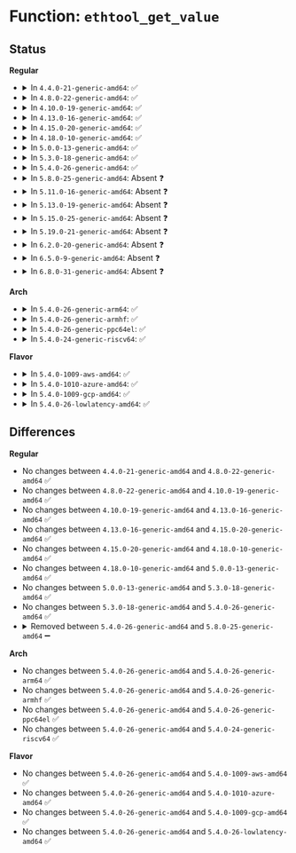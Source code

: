 # Function: <code>ethtool_get_value</code>

## Status
<b>Regular</b>
<ul>
<li>
<details>
<summary>In <code>4.4.0-21-generic-amd64</code>: ✅</summary>

```c
int ethtool_get_value(struct net_device * dev, char * useraddr, u32 cmd, u32 (*)(struct net_device *) actor)
```

```json
{
  "name": "ethtool_get_value",
  "collision_type": "Unique Static",
  "inline_type": "No",
  "funcs": [
    {
      "addr": 18446744071586313712,
      "name": "ethtool_get_value",
      "external": false,
      "loc": "net/core/ethtool.c:1479",
      "file": "net/core/ethtool.c",
      "inline": "seen, unknown",
      "caller_inline": [],
      "caller_func": [
        "net/core/ethtool.c:dev_ethtool",
        "net/core/ethtool.c:dev_ethtool",
        "net/core/ethtool.c:dev_ethtool"
      ]
    }
  ],
  "symbols": [
    {
      "addr": 18446744071586313712,
      "name": "ethtool_get_value",
      "section": ".text",
      "bind": "STB_LOCAL",
      "size": 115
    }
  ]
}
```
</details>
</li>
<li>
<details>
<summary>In <code>4.8.0-22-generic-amd64</code>: ✅</summary>

```c
int ethtool_get_value(struct net_device * dev, char * useraddr, u32 cmd, u32 (*)(struct net_device *) actor)
```

```json
{
  "name": "ethtool_get_value",
  "collision_type": "Unique Static",
  "inline_type": "No",
  "funcs": [
    {
      "addr": 18446744071586742528,
      "name": "ethtool_get_value",
      "external": false,
      "loc": "net/core/ethtool.c:1989",
      "file": "net/core/ethtool.c",
      "inline": "seen, unknown",
      "caller_inline": [],
      "caller_func": [
        "net/core/ethtool.c:dev_ethtool",
        "net/core/ethtool.c:dev_ethtool",
        "net/core/ethtool.c:dev_ethtool"
      ]
    }
  ],
  "symbols": [
    {
      "addr": 18446744071586742528,
      "name": "ethtool_get_value",
      "section": ".text",
      "bind": "STB_LOCAL",
      "size": 115
    }
  ]
}
```
</details>
</li>
<li>
<details>
<summary>In <code>4.10.0-19-generic-amd64</code>: ✅</summary>

```c
int ethtool_get_value(struct net_device * dev, char * useraddr, u32 cmd, u32 (*)(struct net_device *) actor)
```

```json
{
  "name": "ethtool_get_value",
  "collision_type": "Unique Static",
  "inline_type": "No",
  "funcs": [
    {
      "addr": 18446744071586928320,
      "name": "ethtool_get_value",
      "external": false,
      "loc": "net/core/ethtool.c:2003",
      "file": "net/core/ethtool.c",
      "inline": "seen, unknown",
      "caller_inline": [],
      "caller_func": [
        "net/core/ethtool.c:dev_ethtool",
        "net/core/ethtool.c:dev_ethtool",
        "net/core/ethtool.c:dev_ethtool"
      ]
    }
  ],
  "symbols": [
    {
      "addr": 18446744071586928320,
      "name": "ethtool_get_value",
      "section": ".text",
      "bind": "STB_LOCAL",
      "size": 115
    }
  ]
}
```
</details>
</li>
<li>
<details>
<summary>In <code>4.13.0-16-generic-amd64</code>: ✅</summary>

```c
int ethtool_get_value(struct net_device * dev, char * useraddr, u32 cmd, u32 (*)(struct net_device *) actor)
```

```json
{
  "name": "ethtool_get_value",
  "collision_type": "Unique Static",
  "inline_type": "No",
  "funcs": [
    {
      "addr": 18446744071587054816,
      "name": "ethtool_get_value",
      "external": false,
      "loc": "net/core/ethtool.c:2013",
      "file": "net/core/ethtool.c",
      "inline": "seen, unknown",
      "caller_inline": [],
      "caller_func": [
        "net/core/ethtool.c:dev_ethtool",
        "net/core/ethtool.c:dev_ethtool",
        "net/core/ethtool.c:dev_ethtool"
      ]
    }
  ],
  "symbols": [
    {
      "addr": 18446744071587054816,
      "name": "ethtool_get_value",
      "section": ".text",
      "bind": "STB_LOCAL",
      "size": 114
    }
  ]
}
```
</details>
</li>
<li>
<details>
<summary>In <code>4.15.0-20-generic-amd64</code>: ✅</summary>

```c
int ethtool_get_value(struct net_device * dev, char * useraddr, u32 cmd, u32 (*)(struct net_device *) actor)
```

```json
{
  "name": "ethtool_get_value",
  "collision_type": "Unique Static",
  "inline_type": "No",
  "funcs": [
    {
      "addr": 18446744071587555872,
      "name": "ethtool_get_value",
      "external": false,
      "loc": "net/core/ethtool.c:2016",
      "file": "net/core/ethtool.c",
      "inline": "seen, unknown",
      "caller_inline": [],
      "caller_func": [
        "net/core/ethtool.c:dev_ethtool",
        "net/core/ethtool.c:dev_ethtool",
        "net/core/ethtool.c:dev_ethtool"
      ]
    }
  ],
  "symbols": [
    {
      "addr": 18446744071587555872,
      "name": "ethtool_get_value",
      "section": ".text",
      "bind": "STB_LOCAL",
      "size": 117
    }
  ]
}
```
</details>
</li>
<li>
<details>
<summary>In <code>4.18.0-10-generic-amd64</code>: ✅</summary>

```c
int ethtool_get_value(struct net_device * dev, char * useraddr, u32 cmd, u32 (*)(struct net_device *) actor)
```

```json
{
  "name": "ethtool_get_value",
  "collision_type": "Unique Static",
  "inline_type": "No",
  "funcs": [
    {
      "addr": 18446744071587863456,
      "name": "ethtool_get_value",
      "external": false,
      "loc": "net/core/ethtool.c:2045",
      "file": "net/core/ethtool.c",
      "inline": "seen, unknown",
      "caller_inline": [],
      "caller_func": [
        "net/core/ethtool.c:dev_ethtool",
        "net/core/ethtool.c:dev_ethtool",
        "net/core/ethtool.c:dev_ethtool"
      ]
    }
  ],
  "symbols": [
    {
      "addr": 18446744071587863456,
      "name": "ethtool_get_value",
      "section": ".text",
      "bind": "STB_LOCAL",
      "size": 117
    }
  ]
}
```
</details>
</li>
<li>
<details>
<summary>In <code>5.0.0-13-generic-amd64</code>: ✅</summary>

```c
int ethtool_get_value(struct net_device * dev, char * useraddr, u32 cmd, u32 (*)(struct net_device *) actor)
```

```json
{
  "name": "ethtool_get_value",
  "collision_type": "Unique Static",
  "inline_type": "No",
  "funcs": [
    {
      "addr": 18446744071588003248,
      "name": "ethtool_get_value",
      "external": false,
      "loc": "net/core/ethtool.c:1987",
      "file": "net/core/ethtool.c",
      "inline": "seen, unknown",
      "caller_inline": [],
      "caller_func": [
        "net/core/ethtool.c:dev_ethtool",
        "net/core/ethtool.c:dev_ethtool",
        "net/core/ethtool.c:dev_ethtool"
      ]
    }
  ],
  "symbols": [
    {
      "addr": 18446744071588003248,
      "name": "ethtool_get_value",
      "section": ".text",
      "bind": "STB_LOCAL",
      "size": 117
    }
  ]
}
```
</details>
</li>
<li>
<details>
<summary>In <code>5.3.0-18-generic-amd64</code>: ✅</summary>

```c
int ethtool_get_value(struct net_device * dev, char * useraddr, u32 cmd, u32 (*)(struct net_device *) actor)
```

```json
{
  "name": "ethtool_get_value",
  "collision_type": "Unique Static",
  "inline_type": "No",
  "funcs": [
    {
      "addr": 18446744071588314416,
      "name": "ethtool_get_value",
      "external": false,
      "loc": "net/core/ethtool.c:2004",
      "file": "net/core/ethtool.c",
      "inline": "seen, unknown",
      "caller_inline": [],
      "caller_func": [
        "net/core/ethtool.c:dev_ethtool",
        "net/core/ethtool.c:dev_ethtool",
        "net/core/ethtool.c:dev_ethtool"
      ]
    }
  ],
  "symbols": [
    {
      "addr": 18446744071588314416,
      "name": "ethtool_get_value",
      "section": ".text",
      "bind": "STB_LOCAL",
      "size": 119
    }
  ]
}
```
</details>
</li>
<li>
<details>
<summary>In <code>5.4.0-26-generic-amd64</code>: ✅</summary>

```c
int ethtool_get_value(struct net_device * dev, char * useraddr, u32 cmd, u32 (*)(struct net_device *) actor)
```

```json
{
  "name": "ethtool_get_value",
  "collision_type": "Unique Static",
  "inline_type": "No",
  "funcs": [
    {
      "addr": 18446744071588520640,
      "name": "ethtool_get_value",
      "external": false,
      "loc": "net/core/ethtool.c:2005",
      "file": "net/core/ethtool.c",
      "inline": "seen, unknown",
      "caller_inline": [],
      "caller_func": [
        "net/core/ethtool.c:dev_ethtool",
        "net/core/ethtool.c:dev_ethtool",
        "net/core/ethtool.c:dev_ethtool"
      ]
    }
  ],
  "symbols": [
    {
      "addr": 18446744071588520640,
      "name": "ethtool_get_value",
      "section": ".text",
      "bind": "STB_LOCAL",
      "size": 119
    }
  ]
}
```
</details>
</li>
<li>
<details>
<summary>In <code>5.8.0-25-generic-amd64</code>: Absent ❓</summary>

```json
{
  "name": "ethtool_get_value",
  "collision_type": "Unique Static",
  "inline_type": "Full",
  "funcs": [
    {
      "addr": 18446744071589872819,
      "name": "ethtool_get_value",
      "external": false,
      "loc": "net/ethtool/ioctl.c:2004",
      "file": "net/ethtool/ioctl.c",
      "inline": "not declared, inlined",
      "caller_inline": [
        "net/ethtool/ioctl.c:dev_ethtool",
        "net/ethtool/ioctl.c:dev_ethtool",
        "net/ethtool/ioctl.c:dev_ethtool"
      ],
      "caller_func": []
    }
  ],
  "symbols": []
}
```
</details>
</li>
<li>
<details>
<summary>In <code>5.11.0-16-generic-amd64</code>: Absent ❓</summary>

```json
{
  "name": "ethtool_get_value",
  "collision_type": "Unique Static",
  "inline_type": "Full",
  "funcs": [
    {
      "addr": 18446744071589912538,
      "name": "ethtool_get_value",
      "external": false,
      "loc": "net/ethtool/ioctl.c:2006",
      "file": "net/ethtool/ioctl.c",
      "inline": "not declared, inlined",
      "caller_inline": [
        "net/ethtool/ioctl.c:dev_ethtool",
        "net/ethtool/ioctl.c:dev_ethtool",
        "net/ethtool/ioctl.c:dev_ethtool"
      ],
      "caller_func": []
    }
  ],
  "symbols": []
}
```
</details>
</li>
<li>
<details>
<summary>In <code>5.13.0-19-generic-amd64</code>: Absent ❓</summary>

```json
{
  "name": "ethtool_get_value",
  "collision_type": "Unique Static",
  "inline_type": "Full",
  "funcs": [
    {
      "addr": 18446744071589818170,
      "name": "ethtool_get_value",
      "external": false,
      "loc": "net/ethtool/ioctl.c:2018",
      "file": "net/ethtool/ioctl.c",
      "inline": "not declared, inlined",
      "caller_inline": [
        "net/ethtool/ioctl.c:dev_ethtool",
        "net/ethtool/ioctl.c:dev_ethtool",
        "net/ethtool/ioctl.c:dev_ethtool"
      ],
      "caller_func": []
    }
  ],
  "symbols": []
}
```
</details>
</li>
<li>
<details>
<summary>In <code>5.15.0-25-generic-amd64</code>: Absent ❓</summary>

```json
{
  "name": "ethtool_get_value",
  "collision_type": "Unique Static",
  "inline_type": "Full",
  "funcs": [
    {
      "addr": 18446744071590580445,
      "name": "ethtool_get_value",
      "external": false,
      "loc": "net/ethtool/ioctl.c:2132",
      "file": "net/ethtool/ioctl.c",
      "inline": "not declared, inlined",
      "caller_inline": [
        "net/ethtool/ioctl.c:dev_ethtool",
        "net/ethtool/ioctl.c:dev_ethtool",
        "net/ethtool/ioctl.c:dev_ethtool"
      ],
      "caller_func": []
    }
  ],
  "symbols": []
}
```
</details>
</li>
<li>
<details>
<summary>In <code>5.19.0-21-generic-amd64</code>: Absent ❓</summary>

```json
{
  "name": "ethtool_get_value",
  "collision_type": "Unique Static",
  "inline_type": "Full",
  "funcs": [
    {
      "addr": 18446744071592198275,
      "name": "ethtool_get_value",
      "external": false,
      "loc": "net/ethtool/ioctl.c:2164",
      "file": "net/ethtool/ioctl.c",
      "inline": "not declared, inlined",
      "caller_inline": [
        "net/ethtool/ioctl.c:__dev_ethtool",
        "net/ethtool/ioctl.c:__dev_ethtool",
        "net/ethtool/ioctl.c:__dev_ethtool"
      ],
      "caller_func": []
    }
  ],
  "symbols": []
}
```
</details>
</li>
<li>
<details>
<summary>In <code>6.2.0-20-generic-amd64</code>: Absent ❓</summary>

```json
{
  "name": "ethtool_get_value",
  "collision_type": "Unique Static",
  "inline_type": "Full",
  "funcs": [
    {
      "addr": 18446744071594026614,
      "name": "ethtool_get_value",
      "external": false,
      "loc": "net/ethtool/ioctl.c:2191",
      "file": "net/ethtool/ioctl.c",
      "inline": "not declared, inlined",
      "caller_inline": [
        "net/ethtool/ioctl.c:__dev_ethtool",
        "net/ethtool/ioctl.c:__dev_ethtool",
        "net/ethtool/ioctl.c:__dev_ethtool"
      ],
      "caller_func": []
    }
  ],
  "symbols": []
}
```
</details>
</li>
<li>
<details>
<summary>In <code>6.5.0-9-generic-amd64</code>: Absent ❓</summary>

```json
{
  "name": "ethtool_get_value",
  "collision_type": "Unique Static",
  "inline_type": "Full",
  "funcs": [
    {
      "addr": 18446744071594406004,
      "name": "ethtool_get_value",
      "external": false,
      "loc": "net/ethtool/ioctl.c:2203",
      "file": "net/ethtool/ioctl.c",
      "inline": "not declared, inlined",
      "caller_inline": [
        "net/ethtool/ioctl.c:__dev_ethtool",
        "net/ethtool/ioctl.c:__dev_ethtool",
        "net/ethtool/ioctl.c:__dev_ethtool"
      ],
      "caller_func": []
    }
  ],
  "symbols": []
}
```
</details>
</li>
<li>
<details>
<summary>In <code>6.8.0-31-generic-amd64</code>: Absent ❓</summary>

```json
{
  "name": "ethtool_get_value",
  "collision_type": "Unique Static",
  "inline_type": "Full",
  "funcs": [
    {
      "addr": 18446744071595207967,
      "name": "ethtool_get_value",
      "external": false,
      "loc": "net/ethtool/ioctl.c:2252",
      "file": "net/ethtool/ioctl.c",
      "inline": "not declared, inlined",
      "caller_inline": [
        "net/ethtool/ioctl.c:__dev_ethtool",
        "net/ethtool/ioctl.c:__dev_ethtool",
        "net/ethtool/ioctl.c:__dev_ethtool"
      ],
      "caller_func": []
    }
  ],
  "symbols": []
}
```
</details>
</li>
</ul>
<b>Arch</b>
<ul>
<li>
<details>
<summary>In <code>5.4.0-26-generic-arm64</code>: ✅</summary>

```c
int ethtool_get_value(struct net_device * dev, char * useraddr, u32 cmd, u32 (*)(struct net_device *) actor)
```

```json
{
  "name": "ethtool_get_value",
  "collision_type": "Unique Static",
  "inline_type": "No",
  "funcs": [
    {
      "addr": 18446603336502059256,
      "name": "ethtool_get_value",
      "external": false,
      "loc": "net/core/ethtool.c:2005",
      "file": "net/core/ethtool.c",
      "inline": "seen, unknown",
      "caller_inline": [],
      "caller_func": [
        "net/core/ethtool.c:dev_ethtool",
        "net/core/ethtool.c:dev_ethtool",
        "net/core/ethtool.c:dev_ethtool"
      ]
    }
  ],
  "symbols": [
    {
      "addr": 18446603336502059256,
      "name": "ethtool_get_value",
      "section": ".text",
      "bind": "STB_LOCAL",
      "size": 256
    }
  ]
}
```
</details>
</li>
<li>
<details>
<summary>In <code>5.4.0-26-generic-armhf</code>: ✅</summary>

```c
int ethtool_get_value(struct net_device * dev, char * useraddr, u32 cmd, u32 (*)(struct net_device *) actor)
```

```json
{
  "name": "ethtool_get_value",
  "collision_type": "Unique Static",
  "inline_type": "No",
  "funcs": [
    {
      "addr": 3234808612,
      "name": "ethtool_get_value",
      "external": false,
      "loc": "net/core/ethtool.c:2005",
      "file": "net/core/ethtool.c",
      "inline": "seen, unknown",
      "caller_inline": [],
      "caller_func": [
        "net/core/ethtool.c:dev_ethtool",
        "net/core/ethtool.c:dev_ethtool",
        "net/core/ethtool.c:dev_ethtool"
      ]
    }
  ],
  "symbols": [
    {
      "addr": 3234808612,
      "name": "ethtool_get_value",
      "section": ".text",
      "bind": "STB_LOCAL",
      "size": 216
    }
  ]
}
```
</details>
</li>
<li>
<details>
<summary>In <code>5.4.0-26-generic-ppc64el</code>: ✅</summary>

```c
int ethtool_get_value(struct net_device * dev, char * useraddr, u32 cmd, u32 (*)(struct net_device *) actor)
```

```json
{
  "name": "ethtool_get_value",
  "collision_type": "Unique Static",
  "inline_type": "No",
  "funcs": [
    {
      "addr": 13835058055295503728,
      "name": "ethtool_get_value",
      "external": false,
      "loc": "net/core/ethtool.c:2005",
      "file": "net/core/ethtool.c",
      "inline": "seen, unknown",
      "caller_inline": [],
      "caller_func": [
        "net/core/ethtool.c:dev_ethtool",
        "net/core/ethtool.c:dev_ethtool",
        "net/core/ethtool.c:dev_ethtool"
      ]
    }
  ],
  "symbols": [
    {
      "addr": 13835058055295503728,
      "name": "ethtool_get_value",
      "section": ".text",
      "bind": "STB_LOCAL",
      "size": 196
    }
  ]
}
```
</details>
</li>
<li>
<details>
<summary>In <code>5.4.0-24-generic-riscv64</code>: ✅</summary>

```c
int ethtool_get_value(struct net_device * dev, char * useraddr, u32 cmd, u32 (*)(struct net_device *) actor)
```

```json
{
  "name": "ethtool_get_value",
  "collision_type": "Unique Static",
  "inline_type": "No",
  "funcs": [
    {
      "addr": 18446743936278338710,
      "name": "ethtool_get_value",
      "external": false,
      "loc": "net/core/ethtool.c:2005",
      "file": "net/core/ethtool.c",
      "inline": "seen, unknown",
      "caller_inline": [],
      "caller_func": [
        "net/core/ethtool.c:dev_ethtool",
        "net/core/ethtool.c:dev_ethtool",
        "net/core/ethtool.c:dev_ethtool"
      ]
    }
  ],
  "symbols": [
    {
      "addr": 18446743936278338710,
      "name": "ethtool_get_value",
      "section": ".text",
      "bind": "STB_LOCAL",
      "size": 102
    }
  ]
}
```
</details>
</li>
</ul>
<b>Flavor</b>
<ul>
<li>
<details>
<summary>In <code>5.4.0-1009-aws-amd64</code>: ✅</summary>

```c
int ethtool_get_value(struct net_device * dev, char * useraddr, u32 cmd, u32 (*)(struct net_device *) actor)
```

```json
{
  "name": "ethtool_get_value",
  "collision_type": "Unique Static",
  "inline_type": "No",
  "funcs": [
    {
      "addr": 18446744071588127376,
      "name": "ethtool_get_value",
      "external": false,
      "loc": "net/core/ethtool.c:2005",
      "file": "net/core/ethtool.c",
      "inline": "seen, unknown",
      "caller_inline": [],
      "caller_func": [
        "net/core/ethtool.c:dev_ethtool",
        "net/core/ethtool.c:dev_ethtool",
        "net/core/ethtool.c:dev_ethtool"
      ]
    }
  ],
  "symbols": [
    {
      "addr": 18446744071588127376,
      "name": "ethtool_get_value",
      "section": ".text",
      "bind": "STB_LOCAL",
      "size": 119
    }
  ]
}
```
</details>
</li>
<li>
<details>
<summary>In <code>5.4.0-1010-azure-amd64</code>: ✅</summary>

```c
int ethtool_get_value(struct net_device * dev, char * useraddr, u32 cmd, u32 (*)(struct net_device *) actor)
```

```json
{
  "name": "ethtool_get_value",
  "collision_type": "Unique Static",
  "inline_type": "No",
  "funcs": [
    {
      "addr": 18446744071587840208,
      "name": "ethtool_get_value",
      "external": false,
      "loc": "net/core/ethtool.c:2005",
      "file": "net/core/ethtool.c",
      "inline": "seen, unknown",
      "caller_inline": [],
      "caller_func": [
        "net/core/ethtool.c:dev_ethtool",
        "net/core/ethtool.c:dev_ethtool",
        "net/core/ethtool.c:dev_ethtool"
      ]
    }
  ],
  "symbols": [
    {
      "addr": 18446744071587840208,
      "name": "ethtool_get_value",
      "section": ".text",
      "bind": "STB_LOCAL",
      "size": 119
    }
  ]
}
```
</details>
</li>
<li>
<details>
<summary>In <code>5.4.0-1009-gcp-amd64</code>: ✅</summary>

```c
int ethtool_get_value(struct net_device * dev, char * useraddr, u32 cmd, u32 (*)(struct net_device *) actor)
```

```json
{
  "name": "ethtool_get_value",
  "collision_type": "Unique Static",
  "inline_type": "No",
  "funcs": [
    {
      "addr": 18446744071588459200,
      "name": "ethtool_get_value",
      "external": false,
      "loc": "net/core/ethtool.c:2005",
      "file": "net/core/ethtool.c",
      "inline": "seen, unknown",
      "caller_inline": [],
      "caller_func": [
        "net/core/ethtool.c:dev_ethtool",
        "net/core/ethtool.c:dev_ethtool",
        "net/core/ethtool.c:dev_ethtool"
      ]
    }
  ],
  "symbols": [
    {
      "addr": 18446744071588459200,
      "name": "ethtool_get_value",
      "section": ".text",
      "bind": "STB_LOCAL",
      "size": 119
    }
  ]
}
```
</details>
</li>
<li>
<details>
<summary>In <code>5.4.0-26-lowlatency-amd64</code>: ✅</summary>

```c
int ethtool_get_value(struct net_device * dev, char * useraddr, u32 cmd, u32 (*)(struct net_device *) actor)
```

```json
{
  "name": "ethtool_get_value",
  "collision_type": "Unique Static",
  "inline_type": "No",
  "funcs": [
    {
      "addr": 18446744071588596112,
      "name": "ethtool_get_value",
      "external": false,
      "loc": "net/core/ethtool.c:2005",
      "file": "net/core/ethtool.c",
      "inline": "seen, unknown",
      "caller_inline": [],
      "caller_func": [
        "net/core/ethtool.c:dev_ethtool",
        "net/core/ethtool.c:dev_ethtool",
        "net/core/ethtool.c:dev_ethtool"
      ]
    }
  ],
  "symbols": [
    {
      "addr": 18446744071588596112,
      "name": "ethtool_get_value",
      "section": ".text",
      "bind": "STB_LOCAL",
      "size": 119
    }
  ]
}
```
</details>
</li>
</ul>

## Differences
<b>Regular</b>
<ul>
<li>
No changes between <code>4.4.0-21-generic-amd64</code> and <code>4.8.0-22-generic-amd64</code> ✅
</li>
<li>
No changes between <code>4.8.0-22-generic-amd64</code> and <code>4.10.0-19-generic-amd64</code> ✅
</li>
<li>
No changes between <code>4.10.0-19-generic-amd64</code> and <code>4.13.0-16-generic-amd64</code> ✅
</li>
<li>
No changes between <code>4.13.0-16-generic-amd64</code> and <code>4.15.0-20-generic-amd64</code> ✅
</li>
<li>
No changes between <code>4.15.0-20-generic-amd64</code> and <code>4.18.0-10-generic-amd64</code> ✅
</li>
<li>
No changes between <code>4.18.0-10-generic-amd64</code> and <code>5.0.0-13-generic-amd64</code> ✅
</li>
<li>
No changes between <code>5.0.0-13-generic-amd64</code> and <code>5.3.0-18-generic-amd64</code> ✅
</li>
<li>
No changes between <code>5.3.0-18-generic-amd64</code> and <code>5.4.0-26-generic-amd64</code> ✅
</li>
<li>
<details>
<summary>Removed between <code>5.4.0-26-generic-amd64</code> and <code>5.8.0-25-generic-amd64</code> ➖</summary>

```c
int ethtool_get_value(struct net_device * dev, char * useraddr, u32 cmd, u32 (*)(struct net_device *) actor)
```
</details>
</li>
</ul>
<b>Arch</b>
<ul>
<li>
No changes between <code>5.4.0-26-generic-amd64</code> and <code>5.4.0-26-generic-arm64</code> ✅
</li>
<li>
No changes between <code>5.4.0-26-generic-amd64</code> and <code>5.4.0-26-generic-armhf</code> ✅
</li>
<li>
No changes between <code>5.4.0-26-generic-amd64</code> and <code>5.4.0-26-generic-ppc64el</code> ✅
</li>
<li>
No changes between <code>5.4.0-26-generic-amd64</code> and <code>5.4.0-24-generic-riscv64</code> ✅
</li>
</ul>
<b>Flavor</b>
<ul>
<li>
No changes between <code>5.4.0-26-generic-amd64</code> and <code>5.4.0-1009-aws-amd64</code> ✅
</li>
<li>
No changes between <code>5.4.0-26-generic-amd64</code> and <code>5.4.0-1010-azure-amd64</code> ✅
</li>
<li>
No changes between <code>5.4.0-26-generic-amd64</code> and <code>5.4.0-1009-gcp-amd64</code> ✅
</li>
<li>
No changes between <code>5.4.0-26-generic-amd64</code> and <code>5.4.0-26-lowlatency-amd64</code> ✅
</li>
</ul>
